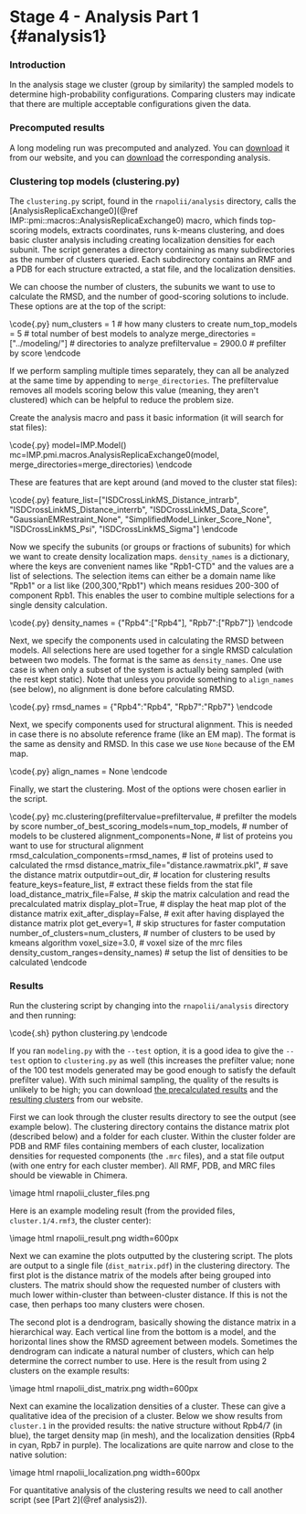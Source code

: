 Stage 4 - Analysis Part 1 {#analysis1}
=========================

### Introduction
In the analysis stage we cluster (group by similarity) the sampled models to determine high-probability configurations. Comparing clusters may indicate that there are multiple acceptable configurations given the data. 

### Precomputed results

A long modeling run was precomputed and analyzed. You can [download](ftp://salilab.org/tutorials/imp/rnapolii/results.tar.gz) it from our website, and you can [download](ftp://salilab.org/tutorials/imp/rnapolii/analysis.tar.gz) the corresponding analysis.

### Clustering top models (clustering.py)
The `clustering.py` script, found in the `rnapolii/analysis` directory, calls the [AnalysisReplicaExchange0](@ref IMP::pmi::macros::AnalysisReplicaExchange0) macro, which finds top-scoring models, extracts coordinates, runs k-means clustering, and does basic cluster analysis including creating localization densities for each subunit. The script generates a directory containing as many subdirectories as the number of clusters queried. Each subdirectory contains an RMF and a PDB for each structure extracted, a stat file, and the localization densities.

We can choose the number of clusters, the subunits we want to use to calculate the RMSD, and the number of good-scoring solutions to include. These options are at the top of the script: 

\code{.py}
num_clusters = 1                      # how many clusters to create
num_top_models = 5                    # total number of best models to analyze
merge_directories = ["../modeling/"]  # directories to analyze
prefiltervalue = 2900.0               # prefilter by score
\endcode

If we perform sampling multiple times separately, they can all be analyzed at the same time by appending to `merge_directories`. The prefiltervalue removes all models scoring below this value (meaning, they aren't clustered) which can be helpful to reduce the problem size.

Create the analysis macro and pass it basic information (it will search for stat files):

\code{.py}
model=IMP.Model()
mc=IMP.pmi.macros.AnalysisReplicaExchange0(model,
                                           merge_directories=merge_directories)
\endcode

These are features that are kept around (and moved to the cluster stat files):

\code{.py}
feature_list=["ISDCrossLinkMS_Distance_intrarb",
              "ISDCrossLinkMS_Distance_interrb",
              "ISDCrossLinkMS_Data_Score",
              "GaussianEMRestraint_None",
              "SimplifiedModel_Linker_Score_None",
              "ISDCrossLinkMS_Psi",
              "ISDCrossLinkMS_Sigma"]
\endcode

Now we specify the subunits (or groups or fractions of subunits) for which we want to create density localization maps. `density_names` is a dictionary, where the keys are convenient names like "Rpb1-CTD" and the values are a list of selections. The selection items can either be a domain name like "Rpb1" or a list like (200,300,"Rpb1") which means residues 200-300 of component Rpb1. This enables the user to combine multiple selections for a single density calculation.

\code{.py}
density_names = {"Rpb4":["Rpb4"],
                 "Rpb7":["Rpb7"]}
\endcode

Next, we specify the components used in calculating the RMSD between models. All selections here are used together for a single RMSD calculation between two models. The format is the same as `density_names`. One use case is when only a subset of the system is actually being sampled (with the rest kept static). Note that unless you provide something to `align_names` (see below), no alignment is done before calculating RMSD.

\code{.py}
rmsd_names = {"Rpb4":"Rpb4",
              "Rpb7":"Rpb7"}
\endcode

Next, we specify components used for structural alignment. This is needed in case there is no absolute reference frame (like an EM map). The format is the same as density and RMSD. In this case we use `None` because of the EM map.

\code{.py}
align_names = None 
\endcode

Finally, we start the clustering. Most of the options were chosen earlier in the script.

\code{.py}
mc.clustering(prefiltervalue=prefiltervalue,                   # prefilter the models by score
              number_of_best_scoring_models=num_top_models,    # number of models to be clustered
              alignment_components=None,                       # list of proteins you want to use for structural alignment
              rmsd_calculation_components=rmsd_names,          # list of proteins used to calculated the rmsd
              distance_matrix_file="distance.rawmatrix.pkl",   # save the distance matrix
              outputdir=out_dir,                               # location for clustering results
              feature_keys=feature_list,                       # extract these fields from the stat file
              load_distance_matrix_file=False,                 # skip the matrix calculation and read the precalculated matrix
              display_plot=True,                               # display the heat map plot of the distance matrix
              exit_after_display=False,                        # exit after having displayed the distance matrix plot
              get_every=1,                                     # skip structures for faster computation
              number_of_clusters=num_clusters,                 # number of clusters to be used by kmeans algorithm
              voxel_size=3.0,                                  # voxel size of the mrc files
              density_custom_ranges=density_names)             # setup the list of densities to be calculated
\endcode

### Results
Run the clustering script by changing into the `rnapolii/analysis` directory and then running:

\code{.sh}
python clustering.py
\endcode

If you ran `modeling.py` with the `--test` option, it is a good idea to give the `--test` option to `clustering.py` as well (this increases the prefilter value; none of the 100 test models generated may be good enough to satisfy the default prefilter value). With such minimal sampling, the quality of the results is unlikely to be high; you can download [the precalculated results](ftp://salilab.org/tutorials/imp/rnapolii/results.tar.gz) and the [resulting clusters](ftp://salilab.org/tutorials/imp/rnapolii/analysis.tar.gz) from our website.

First we can look through the cluster results directory to see the output (see example below). The clustering directory contains the distance matrix plot (described below) and a folder for each cluster. Within the cluster folder are PDB and RMF files containing members of each cluster, localization densities for requested components (the `.mrc` files), and a stat file output (with one entry for each cluster member). All RMF, PDB, and MRC files should be viewable in Chimera. 

\image html rnapolii_cluster_files.png

Here is an example modeling result (from the provided files, `cluster.1/4.rmf3`, the cluster center):

\image html rnapolii_result.png width=600px

Next we can examine the plots outputted by the clustering script. The plots are output to a single file (`dist_matrix.pdf`) in the clustering directory. The first plot is the distance matrix of the models after being grouped into clusters. The matrix should show the requested number of clusters with much lower within-cluster than between-cluster distance. If this is not the case, then perhaps too many clusters were chosen.

The second plot is a dendrogram, basically showing the distance matrix in a hierarchical way. Each vertical line from the bottom is a model, and the horizontal lines show the RMSD agreement between models. Sometimes the dendrogram can indicate a natural number of clusters, which can help determine the correct number to use. Here is the result from using 2 clusters on the example results:

\image html rnapolii_dist_matrix.png width=600px

Next can examine the localization densities of a cluster. These can give a qualitative idea of the precision of a cluster. Below we show results from `cluster.1` in the provided results: the native structure without Rpb4/7 (in blue), the target density map (in mesh), and the localization densities (Rpb4 in cyan, Rpb7 in purple). The localizations are quite narrow and close to the native solution:

\image html rnapolii_localization.png width=600px

For quantitative analysis of the clustering results we need to call another script (see [Part 2](@ref analysis2)).
